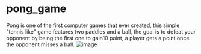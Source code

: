 # pong_game
Pong is one of the first computer games that ever created, this simple "tennis like" game features two paddles and a ball, the goal is to defeat your opponent by being the first one to gain10 point, a player gets a point once the opponent misses a ball. 
![image](https://user-images.githubusercontent.com/93339541/222060863-882fb382-767e-48ee-8cb9-edacd8dabfb6.png)

